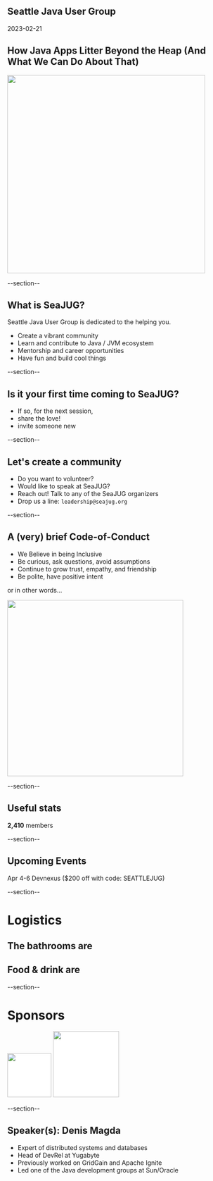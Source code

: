 ## Seattle Java User Group

2023-02-21

## How Java Apps Litter Beyond the Heap (And What We Can Do About That)

<img width="450" src="images/seajug.svg" style="background-color: transparent; border: none; box-shadow: none;" />

--section--

## What is SeaJUG?

Seattle Java User Group is dedicated to the helping you.

* Create a vibrant community
* Learn and contribute to Java / JVM ecosystem
* Mentorship and career opportunities
* Have fun and build cool things

--section--

## Is it your first time coming to SeaJUG?

 * If so, for the next session,
 * share the love!
 * invite someone new

--section--

## Let's create a community

* Do you want to volunteer?
* Would like to speak at SeaJUG?
* Reach out! Talk to any of the SeaJUG organizers
* Drop us a line: `leadership@seajug.org`

--section--

## A (very) brief Code-of-Conduct

* We Believe in being Inclusive
* Be curious, ask questions, avoid assumptions
* Continue to grow trust, empathy, and friendship
* Be polite, have positive intent

or in other words...
<div >
    <img height=400px src="images/nice.jpg" />
</div>

--section--

## Useful stats

**2,410** members

--section--

## Upcoming Events

Apr 4-6 Devnexus ($200 off with code: SEATTLEJUG)

--section--

# Logistics

## The bathrooms are

## Food & drink are

--section--

# Sponsors

<img src="images/vmware-logo.svg" style="border: none; background-color: white; height: 100px" />

<img src="images/jfrog.png" style="border: none; background-color: white; height: 150px" />

--section--

## Speaker(s): Denis Magda

- Expert of distributed systems and databases
- Head of DevRel at Yugabyte
- Previously worked on GridGain and Apache Ignite
- Led one of the Java development groups at Sun/Oracle
